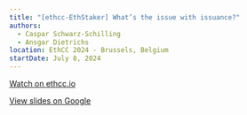 ```yaml
---
title: "[ethcc-EthStaker] What’s the issue with issuance?"
authors:
  - Caspar Schwarz-Schilling
  - Ansgar Dietrichs
location: EthCC 2024 - Brussels, Belgium
startDate: July 8, 2024
---
```


[Watch on ethcc.io](https://ethcc.io/archive/Whats-the-issue-with-issuance)

[View slides on Google](https://docs.google.com/presentation/d/1eqnpgWhQKh2gVLeaIdghHIZ0PY8YsvoGHhNKO8sluo4/view)

